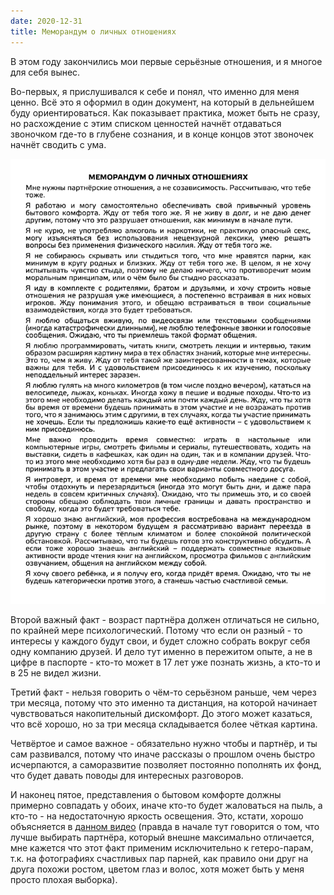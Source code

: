 ```yaml
---
date: 2020-12-31
title: Меморандум о личных отношениях
---
```

В этом году закончились мои первые серьёзные отношения, и я многое для себя вынес.
<!--more-->

Во-первых, я прислушивался к себе и понял, что именно для меня ценно. Всё это я оформил в один документ, на который в дельнейшем буду ориентироваться. Как показывает практика, может быть не сразу, но расхождение с этим списком ценностей начнёт отдаваться звоночком где-то в глубене сознания, и в конце концов этот звоночек начнёт сводить с ума.

![собственно ёлка, новогодняя и рождественская в одном лице](/assets/posts/2020-12-31-memorandum.jpg)

Второй важный факт - возраст партнёра должен отличаться не сильно, по крайней мере психологический. Потому что если он разный - то интересы у каждого будут свои, и будет сложно собрать вокруг себя одну компанию друзей. И дело тут именно в пережитом опыте, а не в цифре в паспорте - кто-то может в 17 лет уже познать жизнь, а кто-то и в 25 не видел жизни.

Третий факт - нельзя говорить о чём-то серьёзном раньше, чем через три месяца, потому что это именно та дистанция, на которой начинает чувствоваться накопительный дискомфорт. До этого может казаться, что всё хорошо, но за три месяца складывается более чёткая картина.

Четвёртое и самое важное - обязательно нужно чтобы и партнёр, и ты сам развивался, потому что иначе рассказы о прошлом очень быстро исчерпаются, а саморазвитие позволяет постоянно пополнять их фонд, что будет давать поводы для интересных разговоров.

И наконец пятое, представления о бытовом комфорте должны примерно совпадать у обоих, иначе кто-то будет жаловаться на пыль, а кто-то - на недостаточную яркость освещения. Это, кстати, хорошо объясняется в [данном видео](https://youtu.be/G96da8oAB_0) (правда в начале тут говорится о том, что лучше выбирать партнёра, который внешне максимально отличается, мне кажется что этот факт применим исключительно к гетеро-парам, т.к. на фотографиях счастливых пар парней, как правило они друг на друга похожи ростом, цветом глаз и волос, хотя может быть у меня просто плохая выборка).
